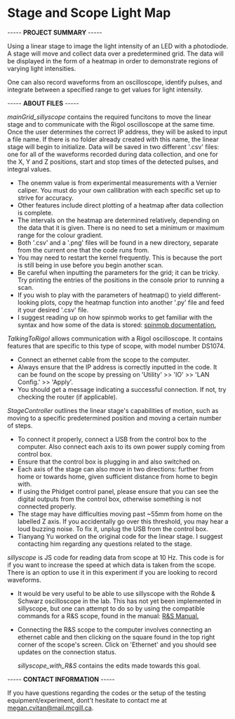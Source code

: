 # Stage and Scope Light Map
----- **PROJECT SUMMARY** -----

Using a linear stage to image the light intensity of an LED with a photodiode. A stage will move and collect data over a predetermined grid. 
The data will be displayed in the form of a heatmap in order to demonstrate regions of varying light intensities. 

One can also record waveforms from an oscilloscope, identify pulses, and integrate between a specified range to get values for light intensity.

----- **ABOUT FILES** -----

*mainGrid_sillyscope* contains the required funcitons to move the linear stage and to communicate with the Rigol oscilloscope at the same time. Once the user determines the 
correct IP address, they will be asked to input a file name. If there is no folder already created with this name, the linear stage will begin to initialize. Data will be saved in
two different '.csv' files: one for all of the waveforms recorded during data collection, and one for the X, Y and Z positions, start and stop times of the detected pulses, and
integral values.

* The onemm value is from experimental measurements with a Vernier caliper. You must do your own callibration with each specific set up to strive for accuracy.
* Other features include direct plotting of a heatmap after data collection is complete. 
* The intervals on the heatmap are determined relatively, depending on the data that it is given. There is no need to set a minimum or maximum range for the colour gradient.
* Both '.csv' and a '.png' files will be found in a new directory, separate from the current one that the code runs from.
* You may need to restart the kernel frequently. This is because the port is still being in use before you begin another scan.
* Be careful when inputting the parameters for the grid; it can be tricky. Try printing the entries of the positions in the console prior to running a scan.
* If you wish to play with the parameters of heatmap() to yield different-looking plots, copy the heatmap function into another '.py' file and feed it your desired '.csv' file.
* I suggest reading up on how spinmob works to get familiar with the syntax and how some of the data is stored: [spinmob documentation.](https://github.com/Spinmob/spinmob/wiki)

*TalkingToRigol* allows communication with a Rigol oscilloscope. It contains features that are specific to this type of scope, with model number DS1074. 

* Connect an ethernet cable from the scope to the computer.
* Always ensure that the IP address is correctly inputted in the code. It can be found on the scope by pressing on 'Utility' >> 'IO' >> 'LAN Config.' >> 'Apply'.
* You should get a message indicating a successful connection. If not, try checking the router (if applicable).

*StageController* outlines the linear stage's capabilities of motion, such as moving to a specific predetermined position and moving a certain number of steps. 

* To connect it properly, connect a USB from the control box to the computer. Also connect each axis to its own power supply coming from control box.
* Ensure that the control box is plugging in and also switched on.
* Each axis of the stage can also move in two directions: further from home or towards home, given sufficient distance from home to begin with. 
* If using the Phidget control panel, please ensure that you can see the digital outputs from the control box, otherwise something is not connected properly.
* The stage may have difficulties moving past ~55mm from home on the labelled Z axis. If you accidentally go over this threshold, you may hear a loud buzzing noise. 
  To fix it, unplug the USB from the control box.
* Tianyang Yu worked on the original code for the linear stage. I suggest contacting him regarding any questions related to the stage.

*sillyscope* is JS code for reading data from scope at 10 Hz. This code is for if you want to increase the speed at which data is taken from the scope. 
There is an option to use it in this experiment if you are looking to record waveforms. 

* It would be very useful to be able to use sillyscope with the Rohde & Schwarz oscilloscope in the lab. This has not yet been implemented in sillyscope, but one can attempt to do so by using the compatible commands for a R&S scope, found in the manual: [R&S Manual.](https://www.batronix.com/files/Rohde-&-Schwarz/Oscilloscope/RTM3000/RTM3000_UserManual.pdf)
* Connecting the R&S scope to the computer involves connecting an ethernet cable and then clicking on the square found in the top right corner of the scope's screen. Click on 'Ethernet' and you should see updates on the connection status.

    *sillyscope_with_R&S* contains the edits made towards this goal.

----- **CONTACT INFORMATION** -----

If you have questions regarding the codes or the setup of the testing equipment/experiment, dont't hesitate to contact me at megan.cvitan@mail.mcgill.ca.

